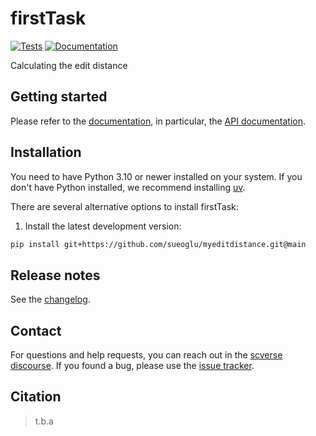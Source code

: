 # firstTask

[![Tests][badge-tests]][tests]
[![Documentation][badge-docs]][documentation]

[badge-tests]: https://img.shields.io/github/actions/workflow/status/sueoglu/firstTask/test.yaml?branch=main
[badge-docs]: https://img.shields.io/readthedocs/firstTask

Calculating the edit distance

## Getting started

Please refer to the [documentation][],
in particular, the [API documentation][].

## Installation

You need to have Python 3.10 or newer installed on your system.
If you don't have Python installed, we recommend installing [uv][].

There are several alternative options to install firstTask:

<!--
1) Install the latest release of `firstTask` from [PyPI][]:

```bash
pip install firstTask
```
-->

1. Install the latest development version:

```bash
pip install git+https://github.com/sueoglu/myeditdistance.git@main
```

## Release notes

See the [changelog][].

## Contact

For questions and help requests, you can reach out in the [scverse discourse][].
If you found a bug, please use the [issue tracker][].

## Citation

> t.b.a

[uv]: https://github.com/astral-sh/uv
[scverse discourse]: https://discourse.scverse.org/
[issue tracker]: https://github.com/sueoglu/firstTask/issues
[tests]: https://github.com/sueoglu/myeditdistance/actions/workflows/test.yaml
[documentation]: https://firstTask.readthedocs.io
[changelog]: https://firstTask.readthedocs.io/en/latest/changelog.html
[api documentation]: https://firstTask.readthedocs.io/en/latest/api.html
[pypi]: https://pypi.org/project/firstTask

